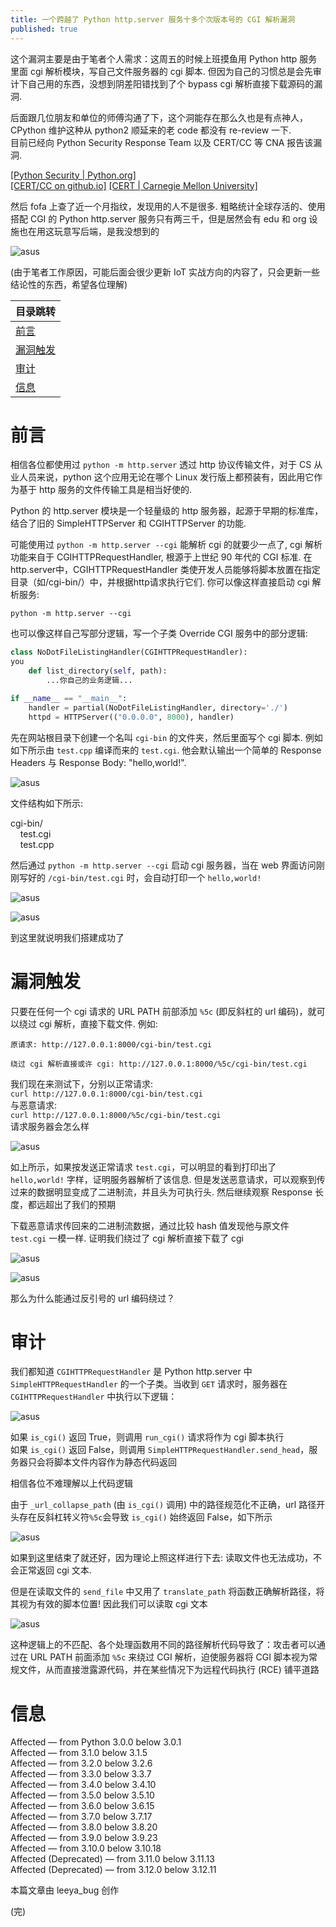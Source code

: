 ```yaml
---
title: 一个跨越了 Python http.server 服务十多个次版本号的 CGI 解析漏洞
published: true
---
```


这个漏洞主要是由于笔者个人需求：这周五的时候上班摸鱼用 Python http 服务里面 cgi 解析模块，写自己文件服务器的 cgi 脚本. 但因为自己的习惯总是会先审计下自己用的东西，没想到阴差阳错找到了个 bypass cgi 解析直接下载源码的漏洞.  

后面跟几位朋友和单位的师傅沟通了下，这个洞能存在那么久也是有点神人，CPython 维护这种从 python2 顺延来的老 code 都没有 re-review 一下.  
目前已经向 Python Security Response Team 以及 CERT/CC 等 CNA 报告该漏洞.  

[[Python Security | Python.org]](https://www.python.org/dev/security/)  
[[CERT/CC on github.io]](https://certcc.github.io/)  [[CERT | Carnegie Mellon University]](https://www.cert.org/)

然后 fofa 上查了近一个月指纹，发现用的人不是很多. 粗略统计全球存活的、使用搭配 CGI 的 Python http.server 服务只有两三千，但是居然会有 edu 和 org 设施也在用这玩意写后端，是我没想到的

![asus](/image/python/1.png)  

(由于笔者工作原因，可能后面会很少更新 IoT 实战方向的内容了，只会更新一些结论性的东西，希望各位理解)

| 目录跳转 |
|--------|
| [前言](#前言) |
| [漏洞触发](#漏洞触发) |
| [审计](#审计) |
| [信息](#信息) |


# [](#header-3)前言

相信各位都使用过 `python -m http.server` 透过 http 协议传输文件，对于 CS 从业人员来说，python 这个应用无论在哪个 Linux 发行版上都预装有，因此用它作为基于 http 服务的文件传输工具是相当好使的. 

Python 的 http.server 模块是一个轻量级的 http 服务器，起源于早期的标准库，结合了旧的 SimpleHTTPServer 和 CGIHTTPServer 的功能.  

可能使用过 `python -m http.server --cgi` 能解析 cgi 的就要少一点了, cgi 解析功能来自于 CGIHTTPRequestHandler, 根源于上世纪 90 年代的 CGI 标准. 在http.server中，CGIHTTPRequestHandler 类使开发人员能够将脚本放置在指定目录（如/cgi-bin/）中，并根据http请求执行它们. 你可以像这样直接启动 cgi 解析服务: 

`python -m http.server --cgi`

也可以像这样自己写部分逻辑，写一个子类 Override CGI 服务中的部分逻辑: 
```py
class NoDotFileListingHandler(CGIHTTPRequestHandler):
you
    def list_directory(self, path):
        ...你自己的业务逻辑...

if __name__ == "__main__":
    handler = partial(NoDotFileListingHandler, directory='./')
    httpd = HTTPServer(("0.0.0.0", 8000), handler)
```

先在网站根目录下创建一个名叫 `cgi-bin` 的文件夹，然后里面写个 cgi 脚本. 例如如下所示由 `test.cpp` 编译而来的 `test.cgi`. 他会默认输出一个简单的 Response Headers 与 Response Body: "hello,world!".

![asus](/image/python/2.png)  

文件结构如下所示:

cgi-bin/  
&nbsp;&nbsp;&nbsp;&nbsp;test.cgi  
&nbsp;&nbsp;&nbsp;&nbsp;test.cpp

然后通过 `python -m http.server --cgi` 启动 cgi 服务器，当在 web 界面访问刚刚写好的 `/cgi-bin/test.cgi` 时，会自动打印一个 `hello,world!`

![asus](/image/python/3.png)  

![asus](/image/python/0.png)  

到这里就说明我们搭建成功了

# [](#header-3)漏洞触发

只要在任何一个 cgi 请求的 URL PATH 前部添加 `%5c` (即反斜杠的 url 编码)，就可以绕过 cgi 解析，直接下载文件. 例如:

```
原请求: http://127.0.0.1:8000/cgi-bin/test.cgi

绕过 cgi 解析直接或许 cgi: http://127.0.0.1:8000/%5c/cgi-bin/test.cgi
```

我们现在来测试下，分别以正常请求:  
`curl http://127.0.0.1:8000/cgi-bin/test.cgi`  
与恶意请求:  
`curl http://127.0.0.1:8000/%5c/cgi-bin/test.cgi`  
请求服务器会怎么样

![asus](/image/python/4.png)  

如上所示，如果按发送正常请求 `test.cgi`，可以明显的看到打印出了 `hello,world!` 字样，证明服务器解析了该信息. 但是发送恶意请求，可以观察到传过来的数据明显变成了二进制流，并且头为可执行头. 然后继续观察 Response 长度，都远超出了我们的预期

下载恶意请求传回来的二进制流数据，通过比较 hash 值发现他与原文件 `test.cgi` 一模一样. 证明我们绕过了 cgi 解析直接下载了 cgi

![asus](/image/python/5.png)  

![asus](/image/python/6.png)  

那么为什么能通过反引号的 url 编码绕过？

# [](#header-3)审计

我们都知道 `CGIHTTPRequestHandler` 是 Python http.server 中 `SimpleHTTPRequestHandler` 的一个子类。当收到 `GET` 请求时，服务器在 `CGIHTTPRequestHandler` 中执行以下逻辑：

![asus](/image/python/7.png)  

如果 `is_cgi()` 返回 True，则调用 `run_cgi()` 请求将作为 cgi 脚本执行  
如果 `is_cgi()` 返回 False，则调用 `SimpleHTTPRequestHandler.send_head`，服务器只会将脚本文件内容作为静态代码返回  

相信各位不难理解以上代码逻辑

由于 `_url_collapse_path` (由 `is_cgi()` 调用) 中的路径规范化不正确，url 路径开头存在反斜杠转义符`%5c`会导致 `is_cgi()` 始终返回 False，如下所示  

![asus](/image/python/8.png)  

如果到这里结束了就还好，因为理论上照这样进行下去: 读取文件也无法成功，不会正常返回 cgi 文本. 

但是在读取文件的 `send_file` 中又用了 `translate_path` 将函数正确解析路径，将其视为有效的脚本位置! 因此我们可以读取 cgi 文本

![asus](/image/python/9.png)  

这种逻辑上的不匹配、各个处理函数用不同的路径解析代码导致了：攻击者可以通过在 URL PATH 前面添加 `%5c` 来绕过 CGI 解析，迫使服务器将 CGI 脚本视为常规文件，从而直接泄露源代码，并在某些情况下为远程代码执行 (RCE) 铺平道路

# [](#header-3)信息

Affected — from Python 3.0.0 below 3.0.1  
Affected — from 3.1.0 below 3.1.5  
Affected — from 3.2.0 below 3.2.6  
Affected — from 3.3.0 below 3.3.7  
Affected — from 3.4.0 below 3.4.10  
Affected — from 3.5.0 below 3.5.10  
Affected — from 3.6.0 below 3.6.15  
Affected — from 3.7.0 below 3.7.17  
Affected — from 3.8.0 below 3.8.20  
Affected — from 3.9.0 below 3.9.23  
Affected — from 3.10.0 below 3.10.18  
Affected (Deprecated) — from 3.11.0 below 3.11.13  
Affected (Deprecated) — from 3.12.0 below 3.12.11  


本篇文章由 leeya_bug 创作

(完)
